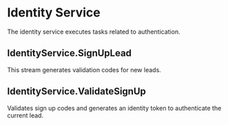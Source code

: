 # Identity Service

The identity service executes tasks related to authentication.

## IdentityService.SignUpLead

This stream generates validation codes for new leads.

## IdentityService.ValidateSignUp

Validates sign up codes and generates an identity token to authenticate the current lead.